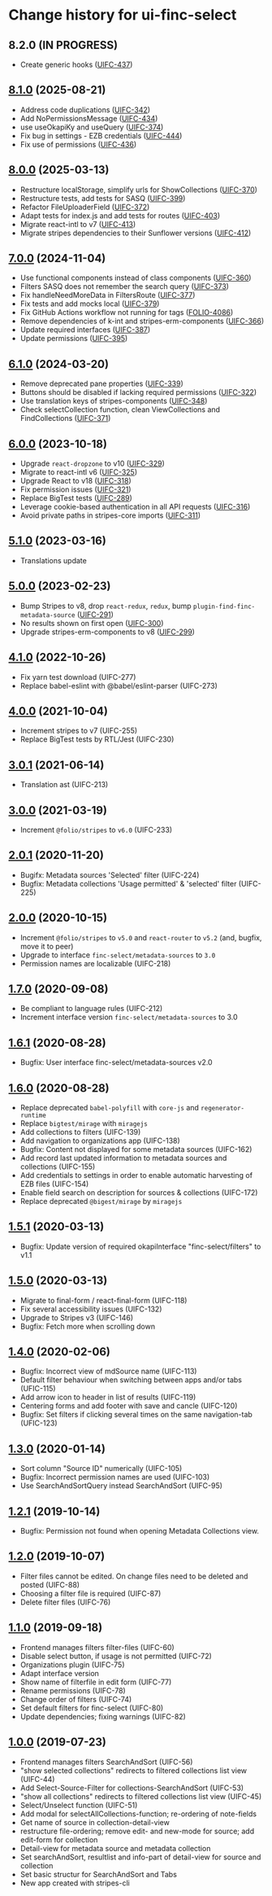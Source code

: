 # Change history for ui-finc-select

## 8.2.0 (IN PROGRESS)
* Create generic hooks ([UIFC-437](https://folio-org.atlassian.net/browse/UIFC-437))

## [8.1.0](https://github.com/folio-org/ui-finc-select/tree/v8.1.0) (2025-08-21)
* Address code duplications ([UIFC-342](https://folio-org.atlassian.net/browse/UIFC-342))
* Add NoPermissionsMessage ([UIFC-434](https://folio-org.atlassian.net/browse/UIFC-434))
* use useOkapiKy and useQuery ([UIFC-374](https://folio-org.atlassian.net/browse/UIFC-374))
* Fix bug in settings - EZB credentials ([UIFC-444](https://folio-org.atlassian.net/browse/UIFC-444))
* Fix use of permissions ([UIFC-436](https://folio-org.atlassian.net/browse/UIFC-436))

## [8.0.0](https://github.com/folio-org/ui-finc-select/tree/v8.0.0) (2025-03-13)
* Restructure localStorage, simplify urls for ShowCollections ([UIFC-370](https://folio-org.atlassian.net/browse/UIFC-370))
* Restructure tests, add tests for SASQ ([UIFC-399](https://folio-org.atlassian.net/browse/UIFC-399))
* Refactor FileUploaderField ([UIFC-372](https://folio-org.atlassian.net/browse/UIFC-372))
* Adapt tests for index.js and add tests for routes ([UIFC-403](https://folio-org.atlassian.net/browse/UIFC-403))
* Migrate react-intl to v7 ([UIFC-413](https://folio-org.atlassian.net/browse/UIFC-413))
* Migrate stripes dependencies to their Sunflower versions ([UIFC-412](https://folio-org.atlassian.net/browse/UIFC-412))

## [7.0.0](https://github.com/folio-org/ui-finc-select/tree/v7.0.0) (2024-11-04)
* Use functional components instead of class components ([UIFC-360](https://folio-org.atlassian.net/browse/UIFC-360))
* Filters SASQ does not remember the search query ([UIFC-373](https://folio-org.atlassian.net/browse/UIFC-373))
* Fix handleNeedMoreData in FiltersRoute ([UIFC-377](https://folio-org.atlassian.net/browse/UIFC-377))
* Fix tests and add mocks local ([UIFC-379](https://folio-org.atlassian.net/browse/UIFC-379))
* Fix GitHub Actions workflow not running for tags ([FOLIO-4086](https://folio-org.atlassian.net/browse/FOLIO-4086))
* Remove dependencies of k-int and stripes-erm-components ([UIFC-366](https://folio-org.atlassian.net/browse/UIFC-366))
* Update required interfaces ([UIFC-387](https://folio-org.atlassian.net/browse/UIFC-387))
* Update permissions ([UIFC-395](https://folio-org.atlassian.net/browse/UIFC-395))

## [6.1.0](https://github.com/folio-org/ui-finc-select/tree/v6.1.0) (2024-03-20)
* Remove deprecated pane properties ([UIFC-339](https://issues.folio.org/browse/UIFC-339))
* Buttons should be disabled if lacking required permissions ([UIFC-322](https://issues.folio.org/browse/UIFC-322))
* Use translation keys of stripes-components ([UIFC-348](https://folio-org.atlassian.net/browse/UIFC-348))
* Check selectCollection function, clean ViewCollections and FindCollections ([UIFC-371](https://folio-org.atlassian.net/browse/UIFC-371))

## [6.0.0](https://github.com/folio-org/ui-finc-select/tree/v6.0.0) (2023-10-18)
* Upgrade `react-dropzone` to v10 ([UIFC-329](https://issues.folio.org/browse/UIFC-329))
* Migrate to react-intl v6 ([UIFC-325](https://issues.folio.org/browse/UIFC-325))
* Upgrade React to v18 ([UIFC-318](https://issues.folio.org/browse/UIFC-318))
* Fix permission issues ([UIFC-321](https://issues.folio.org/browse/UIFC-321))
* Replace BigTest tests ([UIFC-289](https://issues.folio.org/browse/UIFC-289))
* Leverage cookie-based authentication in all API requests ([UIFC-316](https://issues.folio.org/browse/UIFC-316))
* Avoid private paths in stripes-core imports ([UIFC-311](https://issues.folio.org/browse/UIFC-311))

## [5.1.0](https://github.com/folio-org/ui-finc-select/tree/v5.1.0) (2023-03-16)
* Translations update

## [5.0.0](https://github.com/folio-org/ui-finc-select/tree/v5.0.0) (2023-02-23)
* Bump Stripes to v8, drop `react-redux`, `redux`, bump `plugin-find-finc-metadata-source` ([UIFC-291](https://issues.folio.org/browse/UIFC-291))
* No results shown on first open ([UIFC-300](https://issues.folio.org/browse/UIFC-300))
* Upgrade stripes-erm-components to v8 ([UIFC-299](https://issues.folio.org/browse/UIFC-299))

## [4.1.0](https://github.com/folio-org/ui-finc-select/tree/v4.1.0) (2022-10-26)
* Fix yarn test download (UIFC-277)
* Replace babel-eslint with @babel/eslint-parser (UIFC-273)

## [4.0.0](https://github.com/folio-org/ui-finc-select/tree/v4.0.0) (2021-10-04)
* Increment stripes to v7 (UIFC-255)
* Replace BigTest tests by RTL/Jest (UIFC-230)

## [3.0.1](https://github.com/folio-org/ui-finc-select/tree/v3.0.1) (2021-06-14)
* Translation ast (UIFC-213)

## [3.0.0](https://github.com/folio-org/ui-finc-select/tree/v3.0.0) (2021-03-19)
* Increment `@folio/stripes` to `v6.0` (UIFC-233)

## [2.0.1](https://github.com/folio-org/ui-finc-select/tree/v2.0.1) (2020-11-20)
* Bugifx: Metadata sources 'Selected' filter (UIFC-224)
* Bugfix: Metadata collections 'Usage permitted' & 'selected' filter (UIFC-225)

## [2.0.0](https://github.com/folio-org/ui-finc-select/tree/v2.0.0) (2020-10-15)
* Increment `@folio/stripes` to `v5.0` and `react-router` to `v5.2` (and, bugfix, move it to peer)
* Upgrade to interface `finc-select/metadata-sources` to `3.0`
* Permission names are localizable (UIFC-218)

## [1.7.0](https://github.com/folio-org/ui-finc-select/tree/v1.7.0) (2020-09-08)
* Be compliant to language rules (UIFC-212)
* Increment interface version `finc-select/metadata-sources` to 3.0

## [1.6.1](https://github.com/folio-org/ui-finc-select/tree/v1.6.1) (2020-08-28)
* Bugfix: User interface finc-select/metadata-sources v2.0

## [1.6.0](https://github.com/folio-org/ui-finc-select/tree/v1.6.0) (2020-08-28)
* Replace deprecated `babel-polyfill` with `core-js` and `regenerator-runtime`
* Replace `bigtest/mirage` with `miragejs`
* Add collections to filters (UIFC-139)
* Add navigation to organizations app (UIFC-138)
* Bugfix: Content not displayed for some metadata sources (UIFC-162)
* Add record last updated information to metadata sources and collections (UIFC-155)
* Add credentials to settings in order to enable automatic harvesting of EZB files (UIFC-154)
* Enable field search on description for sources & collections (UIFC-172)
* Replace deprecated `@bigest/mirage` by `miragejs`

## [1.5.1](https://github.com/folio-org/ui-finc-select/tree/v1.5.1) (2020-03-13)
* Bugfix: Update version of required okapiInterface "finc-select/filters" to v1.1

## [1.5.0](https://github.com/folio-org/ui-finc-select/tree/v1.5.0) (2020-03-13)
* Migrate to final-form / react-final-form (UIFC-118)
* Fix several accessibility issues (UIFC-132)
* Upgrade to Stripes v3 (UIFC-146)
* Bugfix: Fetch more when scrolling down

## [1.4.0](https://github.com/folio-org/ui-finc-select/tree/v1.4.0) (2020-02-06)
* Bugfix: Incorrect view of mdSource name (UIFC-113)
* Default filter behaviour when switching between apps and/or tabs (UFIC-115)
* Add arrow icon to header in list of results (UIFC-119)
* Centering forms and add footer with save and cancle (UIFC-120)
* Bugfix: Set filters if clicking several times on the same navigation-tab (UFIC-123)

## [1.3.0](https://github.com/folio-org/ui-finc-select/tree/v1.3.0) (2020-01-14)
* Sort column "Source ID" numerically (UIFC-105)
* Bugfix: Incorrect permission names are used (UIFC-103)
* Use SearchAndSortQuery instead SearchAndSort (UIFC-95)

## [1.2.1](https://github.com/folio-org/ui-finc-select/tree/v1.2.1) (2019-10-14)
* Bugfix: Permission not found when opening Metadata Collections view.

## [1.2.0](https://github.com/folio-org/ui-finc-select/tree/v1.2.0) (2019-10-07)
* Filter files cannot be edited. On change files need to be deleted and posted (UIFC-88)
* Choosing a filter file is required (UIFC-87)
* Delete filter files (UIFC-76)

## [1.1.0](https://github.com/folio-org/ui-finc-select/tree/v1.1.0) (2019-09-18)
* Frontend manages filters filter-files (UIFC-60)
* Disable select button, if usage is not permitted (UIFC-72)
* Organizations plugin (UIFC-75)
* Adapt interface version
* Show name of filterfile in edit form (UIFC-77)
* Rename permissions (UIFC-78)
* Change order of filters (UIFC-74)
* Set default filters for finc-select (UIFC-80)
* Update dependencies; fixing warnings (UIFC-82)

## [1.0.0](https://github.com/folio-org/ui-finc-select/tree/v1.0.0) (2019-07-23)
* Frontend manages filters SearchAndSort (UIFC-56)
* "show selected collections" redirects to filtered collections list view (UIFC-44)
* Add Select-Source-Filter for collections-SearchAndSort (UIFC-53)
* "show all collections" redirects to filtered collections list view (UIFC-45)
* Select/Unselect function (UIFC-51)
* Add modal for selectAllCollections-function; re-ordering of note-fields
* Get name of source in collection-detail-view
* restructure file-ordering; remove edit- and new-mode for source; add edit-form for collection
* Detail-view for metadata source and metadata collection
* Set searchAndSort, resultlist and info-part of detail-view for source and collection
* Set basic structur for SearchAndSort and Tabs
* New app created with stripes-cli
